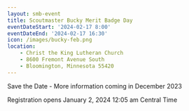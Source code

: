 ```yaml
---
layout: smb-event
title: Scoutmaster Bucky Merit Badge Day
eventDateStart: '2024-02-17 8:00'
eventDateEnd: '2024-02-17 16:30'
icon: /images/bucky-feb.png
location:
    - Christ the King Lutheran Church
    - 8600 Fremont Avenue South
    - Bloomington, Minnesota 55420
---
```


Save the Date - More information coming in December 2023

Registration opens January 2, 2024 12:05 am Central Time
